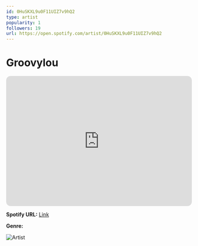 ```yaml
---
id: 0HuSKXL9u0F11UIZ7v9hQ2
type: artist
popularity: 1
followers: 19
url: https://open.spotify.com/artist/0HuSKXL9u0F11UIZ7v9hQ2
---
```

# Groovylou

<iframe style="border-radius:12px" src="https://open.spotify.com/embed/artist/0HuSKXL9u0F11UIZ7v9hQ2" width="100%" height="352" frameBorder="0" allowfullscreen="" allow="autoplay; clipboard-write; encrypted-media; fullscreen; picture-in-picture" loading="lazy"></iframe>

**Spotify URL:** [Link](https://open.spotify.com/artist/0HuSKXL9u0F11UIZ7v9hQ2)

**Genre:** 

![Artist](https://i.scdn.co/image/ab6761610000e5eb077ac043dcbd7c4cb601b7ea)
